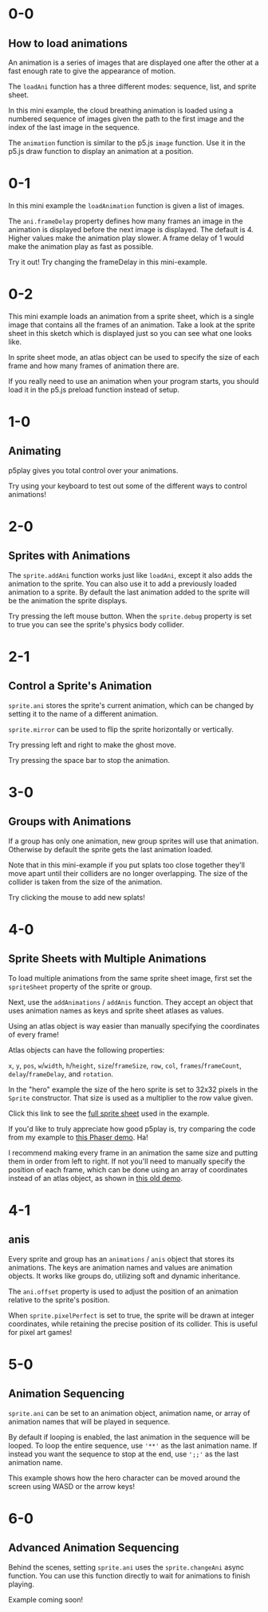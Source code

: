 # 0-0

## How to load animations

An animation is a series of images that are displayed one after the other at a fast enough rate to give the appearance of motion.

The `loadAni` function has a three different modes: sequence, list, and sprite sheet.

In this mini example, the cloud breathing animation is loaded using a numbered sequence of images given the path to the first image and the index of the last image in the sequence.

The `animation` function is similar to the p5.js `image` function. Use it in the p5.js draw function to display an animation at a position.

# 0-1

In this mini example the `loadAnimation` function is given a list of images.

The `ani.frameDelay` property defines how many frames an image in the animation is displayed before the next image is displayed. The default is 4. Higher values make the animation play slower. A frame delay of 1 would make the animation play as fast as possible.

Try it out! Try changing the frameDelay in this mini-example.

# 0-2

This mini example loads an animation from a sprite sheet, which is a single image that contains all the frames of an animation. Take a look at the sprite sheet in this sketch which is displayed just so you can see what one looks like.

In sprite sheet mode, an atlas object can be used to specify the size of each frame and how many frames of animation there are.

If you really need to use an animation when your program starts, you should load it in the p5.js preload function instead of setup.

# 1-0

## Animating

p5play gives you total control over your animations.

Try using your keyboard to test out some of the different ways to control animations!

# 2-0

## Sprites with Animations

The `sprite.addAni` function works just like `loadAni`, except it also adds the animation to the sprite. You can also use it to add a previously loaded animation to a sprite. By default the last animation added to the sprite will be the animation the sprite displays.

Try pressing the left mouse button. When the
`sprite.debug` property is set to true you can
see the sprite's physics body collider.

# 2-1

## Control a Sprite's Animation

`sprite.ani` stores the sprite's current animation,
which can be changed by setting it to the name of a different
animation.

`sprite.mirror` can be used to flip the sprite
horizontally or vertically.

Try pressing left and right to make the ghost move.

Try pressing the space bar to stop the animation.

# 3-0

## Groups with Animations

If a group has only one animation, new group sprites will use that animation. Otherwise by default the sprite gets the last animation loaded.

Note that in this mini-example if you put splats too close together they'll move apart until their colliders are no longer overlapping. The size of the collider is taken from the size of the animation.

Try clicking the mouse to add new splats!

# 4-0

## Sprite Sheets with Multiple Animations

To load multiple animations from the same sprite sheet image, first set the `spriteSheet` property of the sprite or group.

Next, use the `addAnimations` / `addAnis` function. They accept an object that uses animation names as keys and sprite sheet atlases as values.

Using an atlas object is way easier than manually specifying the coordinates of every frame!

Atlas objects can have the following properties:

`x`, `y`, `pos`, `w`/`width`, `h`/`height`, `size`/`frameSize`, `row`, `col`, `frames`/`frameCount`, `delay`/`frameDelay`, and `rotation`.

In the "hero" example the size of the hero sprite is set to 32x32 pixels in the `Sprite` constructor. That size is used as a multiplier to the row value given.

Click this link to see the <a href="assets/questKid.png" target="_blank">full sprite sheet</a> used in the example.

If you'd like to truly appreciate how good p5play is, try comparing the code from my example to <a href="https://phaser.io/examples/v3/view/animation/create-animation-from-sprite-sheet" target="_blank">this Phaser demo</a>. Ha!

I recommend making every frame in an animation the same size and putting them in order from left to right. If not you'll need to manually specify the position of each frame, which can be done using an array of coordinates instead of an atlas object, as shown in [this old demo](../demos/?file=platformer.js).

# 4-1

## anis

Every sprite and group has an `animations` / `anis` object that stores its animations. The keys are animation names and values are animation objects. It works like groups do, utilizing soft and dynamic inheritance.

The `ani.offset` property is used to adjust the position of an animation relative to the sprite's position.

When `sprite.pixelPerfect` is set to true, the sprite will be drawn at integer coordinates, while retaining the precise position of its collider. This is useful for pixel art games!

# 5-0

## Animation Sequencing

`sprite.ani` can be set to an animation object, animation name, or array of animation names that will be played in sequence.

By default if looping is enabled, the last animation in the sequence will be looped. To loop the entire sequence, use `'**'` as the last animation name. If instead you want the sequence to stop at the end, use `';;'` as the last animation name.

This example shows how the hero character can be moved around the screen using WASD or the arrow keys!

# 6-0

## Advanced Animation Sequencing

Behind the scenes, setting `sprite.ani` uses the `sprite.changeAni` async function. You can use this function directly to wait for animations to finish playing.

Example coming soon!
